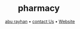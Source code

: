 <h1 align="center">pharmacy</h1>

<p align="center">
  <a href="https://aburayhan.net">abu rayhan</a> • <a href="https://aburayhan.net/contact-us/">contact Us</a> • <a href="https://aburayhan.net">Website</a> 
</p>


